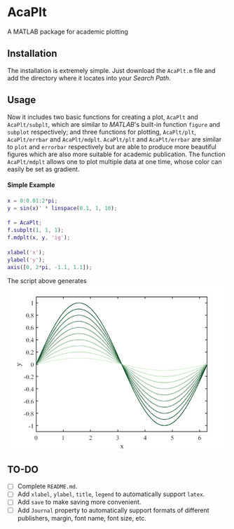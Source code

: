 # AcaPlt
 A MATLAB package for academic plotting

## Installation

The installation is extremely simple. Just download the `AcaPlt.m` file and add the directory where it locates into your *Search Path*.

## Usage

Now it includes two basic functions for creating a plot, `AcaPlt` and `AcaPlt/subplt`, which are similar to *MATLAB*'s built-in function `figure` and `subplot` respectively; and three functions for plotting, `AcaPlt/plt`, `AcaPlt/errbar` and `AcaPlt/mdplt`. `AcaPlt/plt` and `AcaPlt/errbar` are similar to `plot` and `errorbar` respectively but are able to produce more beautiful figures which are also more suitable for academic publication. The function `AcaPlt/mdplt` allows one to plot multiple data at one time, whose color can easily be set as gradient.

#### Simple Example

```matlab
x = 0:0.01:2*pi;
y = sin(x)' * linspace(0.1, 1, 10);

f = AcaPlt;
f.subplt(1, 1, 1);
f.mdplt(x, y, 'ig');

xlabel('x');
ylabel('y');
axis([0, 2*pi, -1.1, 1.1]);
```

The script above generates
![simpleexample](/assets/simpleexample.png)

## TO-DO

- [ ] Complete `README.md`.
- [ ] Add `xlabel`, `ylabel`, `title`, `legend` to automatically support `latex`.
- [ ] Add `save` to make saving more convenient.
- [ ] Add `Journal` property to automatically support formats of different publishers, margin, font name, font size, etc.
